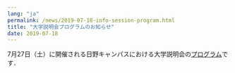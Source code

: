 ```yaml
---
lang: "ja"
permalink: /news/2019-07-18-info-session-program.html
title: "大学説明会プログラムのお知らせ"
date: 2019-07-18
---
```

7月27日（土）に開催される日野キャンパスにおける大学説明会の<a href="https://www.sd.tmu.ac.jp/extra/download.html?d=assets/files/download/news/OC_Hino/2019hinosetsumeikaipanf.pdf">プログラム</a>です．
